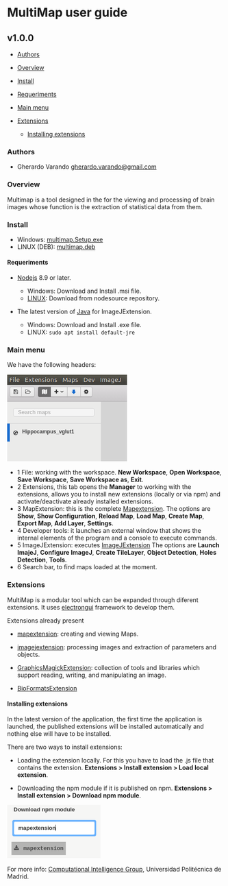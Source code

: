 # MultiMap user guide
## v1.0.0

- [Authors](#authors)

- [Overview](#overview)

- [Install](#install)

- [Requeriments](#requeriments)

- [Main menu](#main-menu)

- [Extensions](#extensions)
	- [Installing extensions](#installing-extensions)


### Authors
 - Gherardo Varando <gherardo.varando@gmail.com>


### Overview

Multimap is a tool designed in the for the viewing and processing of brain images whose function is the extraction of statistical data from them.


### Install

 - Windows:  [multimap.Setup.exe](https://github.com/ComputationalIntelligenceGroup/MultiMap/releases/download/v1.1.0/multimap.Setup.1.1.0.exe)
 - LINUX (DEB): [multimap.deb](https://github.com/ComputationalIntelligenceGroup/MultiMap/releases/download/v1.1.0/multimap_1.1.0_amd64.deb)


#### Requeriments

- [Nodejs](https://nodejs.org/en/download/) 8.9 or later.

	- Windows: Download and Install .msi file.
 	- [LINUX](https://nodejs.org/en/download/package-manager/): Download from nodesource repository.


- The latest version of [Java](http://www.oracle.com/technetwork/java/javase/downloads/jre8-downloads-2133155.html) for ImageJExtension.

 	- Windows: Download and Install .exe file.
 	- LINUX: ```sudo apt install default-jre```


### Main menu

We have the following headers: 

![picture](images/headers.png)

- 1 File: working with the workspace. **New Workspace**, **Open Workspace**, **Save Workspace**, **Save Workspace as**, **Exit**. 
- 2 Extensions, this tab opens the **Manager** to working with the extensions, allows you to install new extensions (locally or via npm) and activate/deactivate already installed extensions.
- 3 MapExtension: this is the complete [Mapextension](https://github.com/gherardovarando/mapextension). The options are **Show**, **Show Configuration**, **Reload Map**, **Load Map**, **Create Map**, **Export Map**, **Add Layer**, **Settings**.
- 4 Developer tools: it launches an external window that shows the internal elements of the program and a console to execute commands.
- 5 ImageJExtension: executes [ImageJExtension](https://github.com/gherardovarando/imagejextension) The options are **Launch ImajeJ**, **Configure ImageJ**, **Create TileLayer**, **Object Detection**, **Holes Detection**, **Tools**.
- 6 Search bar, to find maps loaded at the moment.


### Extensions

MultiMap is a modular tool which can be expanded through diferent extensions. It uses [electrongui](https://github.com/gherardovarando/electrongui) framework to develop them.


Extensions already present

- [mapextension](http://github.com/gherardovarando/mapextension): creating and viewing Maps. 

- [imagejextension](http://github.com/gherardovarando/imagejextension): processing images and extraction of parameters and objects.

- [GraphicsMagickExtension](https://github.com/gherardovarando/GraphicsMagickExtension): collection of tools and libraries which support reading, writing, and manipulating an image.

- [BioFormatsExtension](https://github.com/gherardovarando/bioformatsextension)


#### Installing extensions

In the latest version of the application, the first time the application is launched, the published extensions will be installed automatically and nothing else will have to be installed.

There are two ways to install extensions:

- Loading the extension locally. For this you have to load the .js file that contains the extension. **Extensions > Install extension > Load local extension**.

- Downloading the npm module if it is published on npm. **Extensions > Install extension > Download npm module**.

![picture](images/searchextension.png)


For more info: [Computational Intelligence Group](http://cig.fi.upm.es/), Universidad Politécnica de Madrid.

